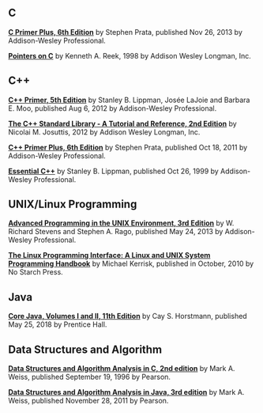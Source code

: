 ## C

**[C Primer Plus, 6th Edition](https://www.informit.com/store/c-primer-plus-9780321928429)** by Stephen Prata, published Nov 26, 2013 by Addison-Wesley Professional.

**[Pointers on C](https://www.cs.rit.edu/~kar/pointers.on.c/)** by Kenneth A. Reek, 1998 by Addison Wesley Longman, Inc.

## C++

**[ C++ Primer, 5th Edition](https://www.informit.com/store/c-plus-plus-primer-9780321714114)** by Stanley B. Lippman, Josée LaJoie and Barbara E. Moo, published Aug 6, 2012 by Addison-Wesley Professional.

**[The C++ Standard Library - A Tutorial and   Reference, 2nd Edition](http://www.cppstdlib.com/)** by Nicolai M. Josuttis, 2012 by Addison Wesley Longman, Inc.

**[C++ Primer Plus, 6th Edition](https://www.informit.com/store/c-plus-plus-primer-plus-9780321776402)** by Stephen Prata, published Oct 18, 2011 by Addison-Wesley Professional.

**[Essential C++](https://www.informit.com/store/essential-c-plus-plus-9780201485189)** by Stanley B. Lippman, published Oct 26, 1999 by Addison-Wesley Professional.

## UNIX/Linux Programming

**[Advanced Programming in the UNIX Environment, 3rd Edition](http://www.apuebook.com/)** by W. Richard Stevens and Stephen A. Rago, published May 24, 2013 by Addison-Wesley Professional.

**[The Linux Programming Interface: A Linux and UNIX System Programming Handbook](http://man7.org/tlpi/index.html)** by Michael Kerrisk, published in October, 2010 by No Starch Press.

## Java

**[Core Java, Volumes I and II, 11th Edition](http://horstmann.com/corejava/index.html)** by Cay S. Horstmann, published May 25, 2018 by Prentice Hall.

<!--**[Java Concurrency in Practice](https://jcip.net/)** by Brian Goetz, published May 19, 2006 by Addison-Wesley Professional.-->

## Data Structures and Algorithm
<!--**[Algorithms, 4th Edition](https://algs4.cs.princeton.edu)** by Robert Sedgewick and Kevin Wayne, published Mar 24, 2011 by Addison-Wesley Professional.-->

**[Data Structures and Algorithm Analysis in C, 2nd edition](http://users.cis.fiu.edu/~weiss/dsaa_c2e/files.html)** by Mark A. Weiss, published September 19, 1996 by Pearson.

**[Data Structures and Algorithm Analysis in Java, 3rd edition](http://users.cis.fiu.edu/~weiss/dsaajava3/code/)** by Mark A. Weiss, published November 28, 2011 by Pearson.